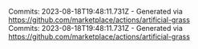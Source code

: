 Commits: 2023-08-18T19:48:11.731Z - Generated via https://github.com/marketplace/actions/artificial-grass
<br>
Commits: 2023-08-18T19:48:11.731Z - Generated via https://github.com/marketplace/actions/artificial-grass
<br>
